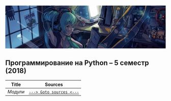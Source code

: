 ![](../pictures/header_picture.png)

## Программирование на Python – 5 семестр (2018)

Title | Sources
------------ | -------------
_Модули_ | [```---> Goto sources <---```](https://github.com/herzenuni/sem5-2016-packages-EgorAlmikeev)
